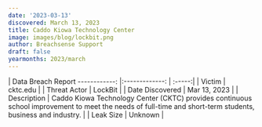 ```yaml
---
date: '2023-03-13'
discovered: March 13, 2023
title: Caddo Kiowa Technology Center
image: images/blog/lockbit.png
author: Breachsense Support
draft: false
yearmonths: 2023/march
---
```



| Data Breach Report
------------:     |:-------------:    | :-----:|
| Victim      | cktc.edu      | 
| Threat Actor      | LockBit      | 
| Date Discovered      | Mar 13, 2023      | 
| Description      | Caddo Kiowa Technology Center (CKTC) provides continuous school improvement to meet the needs of full-time and short-term students, business and industry.      | 
| Leak Size      | Unknown      | 

